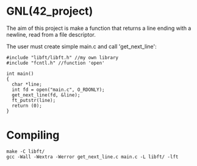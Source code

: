 # GNL(42_project)
The aim of this project is make a function that returns a line ending with a newline, read from a file descriptor.

The user must create simple main.c and call 'get_next_line':
```
#include "libft/libft.h" //my own library
#include "fcntl.h" //function 'open'

int main()
{
  char *line;
  int fd = open("main.c", O_RDONLY);
  get_next_line(fd, &line);
  ft_putstr(line);
  return (0);
}
```
# Compiling
```
make -C libft/
gcc -Wall -Wextra -Werror get_next_line.c main.c -L libft/ -lft
```
